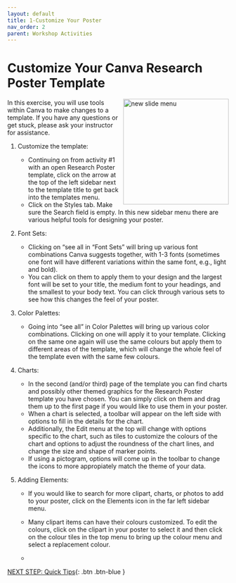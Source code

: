```yaml
---
layout: default
title: 1-Customize Your Poster
nav_order: 2
parent: Workshop Activities
---
```


# Customize Your Canva Research Poster Template

<img src="images/act-2/1.png" alt="new slide menu" style="float:right;width:240px;margin-left:10px;">

In this exercise, you will use tools within Canva to make changes to a template.  If you have any questions or get stuck, please ask your instructor for assistance.

1.  Customize the template:
    -   Continuing on from activity #1 with an open Research Poster template, click on the arrow at the top of the left sidebar next to the template title to get back into the templates menu. 
    -   Click on the Styles tab. Make sure the Search field is empty. In this new sidebar menu there are various helpful tools for designing your poster. 

2.  Font Sets:
    -   Clicking on “see all in “Font Sets” will bring up various font combinations Canva suggests together,  with 1-3 fonts (sometimes one font will have different variations within the same font, e.g., light and bold).
    -   You can click on them to apply them to your design and the largest font will be set to your title, the medium font to your headings, and the smallest to your body text. You can click through various sets to see how this changes the feel of your poster.
  
3.  Color Palettes:
    -   Going into “see all” in Color Palettes will bring up various color combinations. Clicking on one will apply it to your template. Clicking on the same one again will use the same colours but apply them to different areas of the template, which will change the whole feel of the template even with the same few colours. 

4.  Charts:
    -   In the second (and/or third) page of the template you can find charts and possibly other themed graphics for the Research Poster template you have chosen. You can simply click on them and drag them up to the first page if you would like to use them in your poster.
    -   When a chart is selected, a toolbar will appear on the left side with options to fill in the details for the chart.
    -   Additionally, the Edit menu at the top will change with options specific to the chart, such as tiles to customize the colours of the chart and options to adjust the roundness of the chart lines, and change the size and shape of marker points.
    -   If using a pictogram, options will come up in the toolbar to change the icons to more appropiately match the theme of your data.

4.  Adding Elements:
    -   If you would like to search for more clipart, charts, or photos to add to your poster, click on the Elements icon in the far left sidebar menu.
    -   Many clipart items can have their colours customized. To edit the colours, click on the clipart in your poster to select it and then click on the colour tiles in the top menu to bring up the colour menu and select a replacement colour. 
  
    -   
[NEXT STEP: Quick Tips](tips.html){: .btn .btn-blue }

